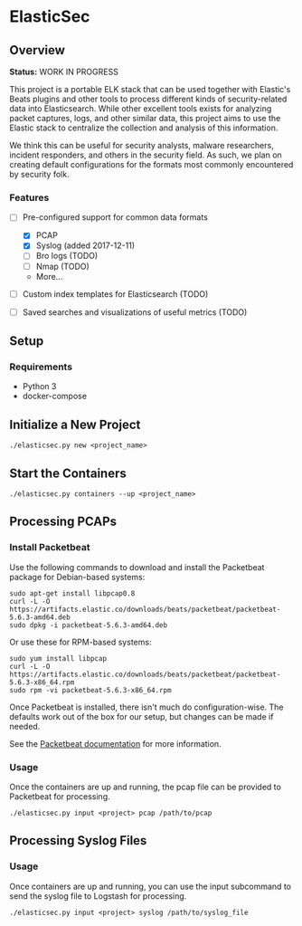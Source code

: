 # ElasticSec

## Overview

**Status:** WORK IN PROGRESS

This project is a portable ELK stack that can be used together with Elastic's Beats plugins and other tools to process different kinds of security-related data into Elasticsearch. While other excellent tools exists for analyzing packet captures, logs, and other similar data, this project aims to use the Elastic stack to centralize the collection and analysis of this information. 

We think this can be useful for security analysts, malware researchers, incident responders, and others in the security field. As such, we plan on creating default configurations for the formats most commonly encountered by security folk.


### Features

- [ ] Pre-configured support for common data formats
    + [x] PCAP
    + [x] Syslog (added 2017-12-11)
    + [ ] Bro logs (TODO)
    + [ ] Nmap (TODO)
    + More...
- [ ] Custom index templates for Elasticsearch (TODO)
- [ ] Saved searches and visualizations of useful metrics (TODO)


## Setup

### Requirements    
- Python 3
- docker-compose


## Initialize a New Project

```
./elasticsec.py new <project_name>
```

## Start the Containers

```
./elasticsec.py containers --up <project_name>
```


## Processing PCAPs

### Install Packetbeat

Use the following commands to download and install the Packetbeat package for Debian-based systems:

```
sudo apt-get install libpcap0.8
curl -L -O https://artifacts.elastic.co/downloads/beats/packetbeat/packetbeat-5.6.3-amd64.deb
sudo dpkg -i packetbeat-5.6.3-amd64.deb
```

Or use these for RPM-based systems:

```
sudo yum install libpcap
curl -L -O https://artifacts.elastic.co/downloads/beats/packetbeat/packetbeat-5.6.3-x86_64.rpm
sudo rpm -vi packetbeat-5.6.3-x86_64.rpm
```

Once Packetbeat is installed, there isn't much do configuration-wise. The defaults work out of the box for our setup, but changes can be made if needed.

See the [Packetbeat documentation]() for more information.

### Usage

Once the containers are up and running, the pcap file can be provided to Packetbeat for processing. 

```
./elasticsec.py input <project> pcap /path/to/pcap 
``` 


## Processing Syslog Files

### Usage 

Once containers are up and running, you can use the input subcommand to send the syslog file to Logstash for processing.

```
./elasticsec.py input <project> syslog /path/to/syslog_file
```

